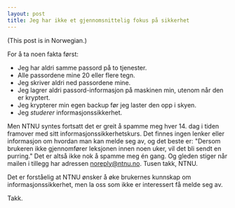 ```yaml
---
layout: post
title: Jeg har ikke et gjennomsnittelig fokus på sikkerhet
---
```


<p class="quiet">(This post is in Norwegian.)</p>

For å ta noen fakta først:

* Jeg har aldri samme passord på to tjenester.
* Alle passordene mine 20 eller flere tegn.
* Jeg skriver aldri ned passordene mine.
* Jeg lagrer aldri passord-informasjon på maskinen min, utenom når den er kryptert.
* Jeg krypterer min egen backup før jeg laster den opp i skyen.
* Jeg *studerer* informasjonssikkerhet.

Men NTNU syntes fortsatt det er greit å spamme meg hver 14. dag i tiden framover med sitt informasjonssikkerhetskurs. Det finnes ingen lenker eller informasjon om hvordan man kan melde seg av, og det beste er: "Dersom brukeren ikke gjennomfører leksjonen innen noen uker, vil det bli sendt en purring." Det er altså ikke nok å spamme meg én gang. Og gleden stiger når mailen i tillegg har adressen noreply@ntnu.no. Tusen takk, NTNU.

Det er forståelig at NTNU ønsker å øke brukernes kunnskap om informasjonssikkerhet, men la oss som ikke er interessert få melde seg av.

Takk.
